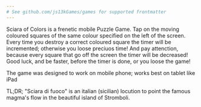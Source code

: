 ```yaml
---
# See github.com/js13kGames/games for supported frontmatter
---
```

Sciara of Colors is a frenetic mobile Puzzle Game. Tap on the moving coloured squares of the same colour specified on the left of the screen. Every time you destroy a correct coloured square the timer will be incremented; otherwise you loose preciuos time! And pay attenction, because every square that go off the screen the timer will be decreased! Good luck, and be faster, before the timer is done, or you loose the game!

The game was designed to work on mobile phone; works best on tablet like iPad

TL;DR;
"Sciara di fuoco" is an italian (sicilian) locution to point the famous magma's flow in the beautiful island of Stromboli.